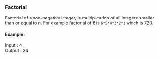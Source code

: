 ### Factorial

Factorial of a non-negative integer, is multiplication of all integers smaller than or equal to n. For example factorial of 6 is ``6*5*4*3*2*1`` which is 720.

#### Example:

Input : 4 <br/>
Output : 24 <br/>
